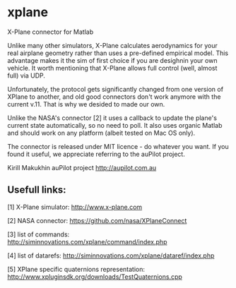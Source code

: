 # xplane
X-Plane connector for Matlab

Unlike many other simulators, X-Plane calculates aerodynamics for your real airplane geometry rather than uses a pre-defined empirical model. This advantage makes it the sim of first choice if you are desighnin your own vehicle. It worth mentioning that X-Plane allows full control (well, almost full) via UDP.

Unfortunately, the protocol gets significantly changed from one version of XPlane to another, and old good connectors don't work anymore with the current v.11. That is why we desided to made our own. 

Unlike the NASA's connector [2] it uses a callback to update the plane's current state automatically, so no need to poll. It also uses organic Matlab and should work on any platform (albeit tested on Mac OS only).

The connector is released under MIT licence - do whatever you want. If you found it useful, we appreciate referring to the auPilot project. 

Kirill Makukhin
auPilot project
http://aupilot.com.au


## Usefull links:

[1] X-Plane simulator: http://www.x-plane.com

[2] NASA connector: https://github.com/nasa/XPlaneConnect

[3] list of commands: http://siminnovations.com/xplane/command/index.php

[4] list of datarefs: http://siminnovations.com/xplane/dataref/index.php

[5] XPlane specific quaternions representation: http://www.xpluginsdk.org/downloads/TestQuaternions.cpp
